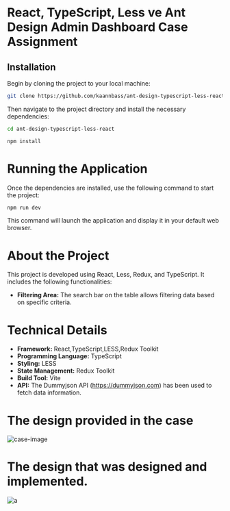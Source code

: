 # React, TypeScript, Less ve Ant Design Admin Dashboard Case Assignment

## Installation
Begin by cloning the project to your local machine:
```bash
git clone https://github.com/kaannbass/ant-design-typescript-less-react.git
```
Then navigate to the project directory and install the necessary dependencies:
```bash
cd ant-design-typescript-less-react
```
```bash
npm install
```
# Running the Application
Once the dependencies are installed, use the following command to start the project:
```bash
npm run dev
```
This command will launch the application and display it in your default web browser.

# About the Project

This project is developed using React, Less, Redux, and TypeScript. It includes the following functionalities:

- **Filtering Area:** The search bar on the table allows filtering data based on specific criteria.

# Technical Details
- **Framework:** React,TypeScript,LESS,Redux Toolkit
- **Programming Language:** TypeScript
- **Styling:** LESS
- **State Management:** Redux Toolkit
- **Build Tool:** Vite
- **API:** The Dummyjson API (https://dummyjson.com) has been used to fetch data information.

# The design provided in the case
![case-image](https://github.com/kaannbass/omreon-case/assets/73648199/eade1858-1786-4315-b4cb-883e40928244)

# The design that was designed and implemented.
![a](https://github.com/kaannbass/omreon-case/assets/73648199/d1abce49-4def-4094-a6e9-7512707b8c7a)
